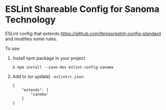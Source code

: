 # ESLint Shareable Config for Sanoma Technology

ESLint config that extends <https://github.com/feross/eslint-config-standard> 
and modifies some rules.

To use:

1. Install npm package in your project

    ```
    $ npm install --save-dev eslint-config-sanoma
    ```

2. Add to (or update) `.eslintrc.json`:

    ```
    {
        "extends": [
            "sanoma"
        ]
    }
    ```
